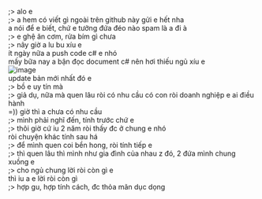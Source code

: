 ;> alo e<br>
;> a hem có viết gì ngoài trên github này gửi e hết nha<br>
a nói để e biết, chứ e tưởng đứa đéo nào spam là a đi à<br>
;> e ghệ ăn cơm, rửa bím gì chưa<br>
;> nãy giờ a lu bu xíu e<br>
ít ngày nữa a push code c# e nhó<br>
mấy bữa nay a bận đọc document c# nên hơi thiếu ngủ xíu e<br>
![image](https://github.com/user-attachments/assets/a4c8e9a0-1627-4d79-bdd1-e5126e1337b3)<br>
update bản mới nhất đó e<br>
;> bồ e uy tín mà<br>
;> giả dụ, nữa mà quen lâu ròi có nhu cầu có con ròi doanh nghiệp e ai điều hành<br>
=)) giờ thì a chưa có nhu cầu<br>
;> mình phải nghĩ đến, tính trước chứ e<br>
;> thôi giờ cứ iu 2 năm ròi thấy đc ở chung e nhó<br>
ròi chuyện khác tính sau há<br>
;> để mình quen coi bền hong, ròi tính tiếp e<br>
;> thì quen lâu thì mình như gia đình của nhau z đó, 2 đứa mình chung xuồng e<br>
;> cho ngủ chung lời ròi còn gì e<br>
thì iu a e lời ròi còn gì<br>
;> hợp gu, hợp tính cách, đc thỏa mãn dục dọng
